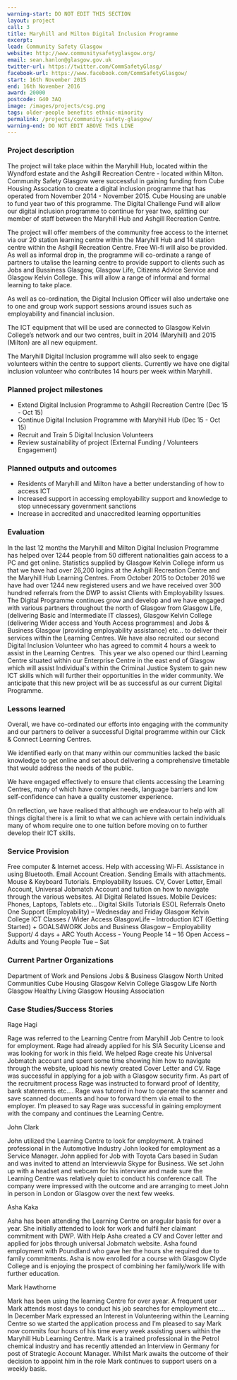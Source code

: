 ```yaml
---
warning-start: DO NOT EDIT THIS SECTION
layout: project
call: 3
title: Maryhill and Milton Digital Inclusion Programme
excerpt:
lead: Community Safety Glasgow
website: http://www.communitysafetyglasgow.org/
email: sean.hanlon@glasgow.gov.uk
twitter-url: https://twitter.com/CommSafetyGlasg/
facebook-url: https://www.facebook.com/CommSafetyGlasgow/
start: 16th November 2015
end: 16th November 2016
award: 20000
postcode: G40 3AQ
image: /images/projects/csg.png
tags: older-people benefits ethnic-minority
permalink: /projects/community-safety-glasgow/
warning-end: DO NOT EDIT ABOVE THIS LINE
---
```


### Project description

The project will take place within the Maryhill Hub, located within the Wyndford estate and the Ashgill Recreation Centre - located within Milton. Community Safety Glasgow were successful in gaining funding from Cube Housing Assocation to create a digital inclusion programme that has operated from November 2014 - November 2015. Cube Housing are unable to fund year two of this programme. The Digital Challenge Fund will allow our digital inclusion programme to continue for year two, splitting our member of staff between the Maryhill Hub and Ashgill Recreation Centre.

The project will offer members of the community free access to the internet via our 20 station learning centre within the Maryhill Hub and 14 station centre within the Ashgill Recreation Centre. Free Wi-fi will also be provided. As well as informal drop in, the programme will co-ordinate a range of partners to utalise the learning centre to provide support to clients such as Jobs and Bussiness Glasgow, Glasgow Life, Citizens Advice Service and Glasgow Kelvin College. This will allow a range of informal and formal learning to take place.

As well as co-ordination, the Digital Inclusion Officer will also undertake one to one and group work support sessions around issues such as employability and financial inclusion.

The ICT equipment that will be used are connected to Glasgow Kelvin College’s network and our two centres, built in 2014 (Maryhill) and 2015 (Milton) are all new equipment.

The Maryhill Digital Inclusion programme will also seek to engage volunteers within the centre to support clients. Currently we have one digital inclusion volunteer who contributes 14 hours per week within Maryhill.

### Planned project milestones

* Extend Digital Inclusion Programme to Ashgill Recreation Centre (Dec 15 - Oct 15)
* Continue Digital Inclusion Programme with Maryhill Hub (Dec 15 - Oct 15)
* Recruit and Train 5 Digital Inclusion Volunteers
* Review sustainability of project (External Funding / Volunteers Engagement)


### Planned outputs and outcomes

* Residents of Maryhill and Milton have a better understanding of how to access ICT
* Increased support in accessing employability support and knowledge to stop unnecessary government sanctions
* Increase in accredited and unaccredited learning opportunities


### Evaluation

In the last 12 months the Maryhill and Milton Digital Inclusion
Programme has helped over 1244 people from 50 different nationalities gain
access to a PC and get online. Statistics supplied by Glasgow Kelvin College
inform us that we have had over 26,200 logins at the Ashgill Recreation Centre
and the Maryhill Hub Learning Centres. From October 2015 to October 2016 we have
had over 1244 new registered users and we have received over 300 hundred referrals
from the DWP to assist Clients with Employability Issues. The Digital Programme
continues grow and develop and we have engaged with various partners throughout
the north of Glasgow from Glasgow Life, (delivering Basic and Intermediate IT
classes), Glasgow Kelvin College (delivering Wider access and Youth Access
programmes) and Jobs & Business Glasgow (providing employability
assistance) etc… to deliver their services within the Learning Centres. We have
also recruited our second Digital Inclusion Volunteer who has agreed to commit
4 hours a week to assist in the Learning Centres.  This year we also opened our third Learning
Centre situated within our Enterprise Centre in the east end of Glasgow which
will assist Individual's within the Criminal Justice System to gain new ICT
skills which will further their opportunities in the wider community. We anticipate
that this new project will be as successful as our current Digital Programme.

### Lessons learned


Overall, we have co-ordinated our efforts into engaging
with the community and our partners to deliver a successful Digital programme
within our Click & Connect Learning Centres.

We identified early on that many within our communities
lacked the basic knowledge to get online and set about delivering a
comprehensive timetable that would address the needs of the public.

We have engaged effectively to ensure that clients
accessing the Learning Centres, many of which have complex needs, language
barriers and low self-confidence can have a quality customer experience.

On reflection, we have realised that although we endeavour
to help with all things digital there is a limit to what we can achieve with
certain individuals many of whom require one to one tuition before moving on to
further develop their ICT skills.

### Service Provision

Free computer & Internet access.
Help with accessing Wi-Fi.
Assistance in using Bluetooth.
Email Account Creation.
Sending Emails with attachments.
Mouse & Keyboard Tutorials.
Employability Issues. CV, Cover Letter, Email Account, Universal
Jobmatch Account and tuition on how to navigate through the various websites.
All Digital Related Issues. Mobile Devices: Phones, Laptops, Tablets etc…
Digital Skills
Tutorials
ESOL
Referrals
Oneto One Support (Employability) – Wednesday and Friday
Glasgow Kelvin College ICT Classes / Wider Access
GlasgowLife – Introduction ICT (Getting Started) + GOALS4WORK
Jobs and Business Glasgow – Employability Support/ 4 days + ARC
Youth Access - Young People 14 – 16 
Open Access – Adults and Young People Tue – Sat

### Current Partner Organizations

Department of Work and Pensions
Jobs & Business Glasgow
North United Communities
Cube Housing
Glasgow Kelvin College
Glasgow Life
North Glasgow Healthy Living
Glasgow Housing Association

### Case Studies/Success Stories

Rage Hagi

Rage was referred to the Learning Centre from
Maryhill Job Centre to look for employment. Rage had already applied for his
SIA Security License and was looking for work in this field. We helped Rage
create his Universal Jobmatch account and spent some time showing him how to
navigate through the website, upload his newly created Cover Letter and CV.
Rage was successful in applying for a job with a Glasgow security firm. As part
of the recruitment process Rage was instructed to forward proof of Identity,
bank statements etc…. Rage was tutored in how to operate the scanner and save
scanned documents and how to forward them via email to the employer. I’m
pleased to say Rage was successful in gaining employment with the company and
continues the Learning Centre. 

John Clark

John utilized the Learning Centre to look for employment.
A trained professional in the Automotive Industry John looked for employment as a Service Manager.
John applied for Job with Toyota Cars based in Sudan and was invited to attend an Interviewvia Skype for Business.
We set John up with a headset and webcam for his interview and made sure the Learning Centre was relatively quiet to conduct his conference call. The company were impressed with the outcome and are arranging to meet John in person in London or Glasgow over the next few weeks.

Asha Kaka

Asha has been attending the Learning Centre on aregular basis for over a year.
She initially attended to look for work and fulfil her claimant commitment with DWP.
With Help Asha created a CV and Cover letter and applied for jobs through universal Jobmatch website.
Asha found employment with Poundland who gave her the hours she required due to family commitments.
Asha is now enrolled for a course with Glasgow Clyde College and is enjoying the prospect of combining her family/work life with further education.  

Mark Hawthorne

Mark has been using the learning Centre for over ayear. A frequent user Mark attends most days to conduct his job searches for employment etc….
In December Mark expressed an Interest in Volunteering within the Learning Centre so we started the application process and I’m pleased to say Mark now commits four hours of his time every week assisting users within the Maryhill Hub Learning Centre. 
Mark is a trained professional in the Petrol chemical industry and has recently attended an Interview in Germany for post of Strategic Account Manager.
Whilst Mark awaits the outcome of their decision to appoint him in the role Mark continues to support users on a weekly basis.






